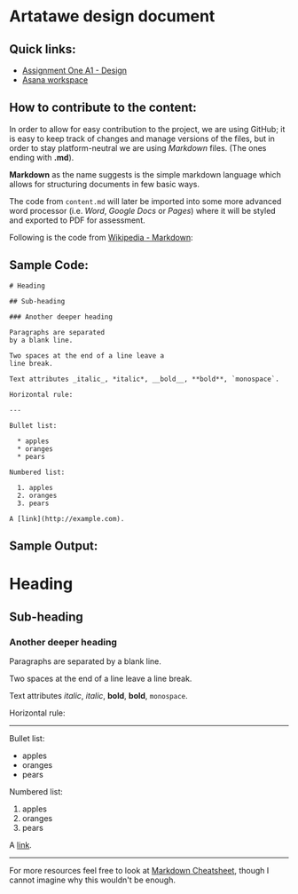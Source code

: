 # Artatawe design document

## Quick links:

  * [Assignment One A1 - Design](https://bb.swan.ac.uk/bbcswebdav/pid-2681270-dt-content-rid-2424416_2/courses/1718_CS-230/Assignments/A1.pdf)
  * [Asana workspace](https://app.asana.com/0/454724081405125/board)

## How to contribute to the content:

In order to allow for easy contribution to the project, we are using GitHub; it is easy to keep track of changes
and manage versions of the files, but in order to stay platform-neutral we are using *Markdown* files. (The ones ending with **.md**).

**Markdown** as the name suggests is the simple markdown language which allows for structuring documents in few basic ways.

The code from `content.md` will later be imported into some more advanced word processor (i.e. *Word*, *Google Docs* or *Pages*) where it will be styled and exported to PDF for assessment.

Following is the code from [Wikipedia - Markdown](https://en.wikipedia.org/wiki/Markdown#Example):

## Sample Code:

```
# Heading

## Sub-heading

### Another deeper heading

Paragraphs are separated
by a blank line.

Two spaces at the end of a line leave a
line break.

Text attributes _italic_, *italic*, __bold__, **bold**, `monospace`.

Horizontal rule:

---

Bullet list:

  * apples
  * oranges
  * pears

Numbered list:

  1. apples
  2. oranges
  3. pears

A [link](http://example.com).
```

## Sample Output:

# Heading

## Sub-heading

### Another deeper heading

Paragraphs are separated
by a blank line.

Two spaces at the end of a line leave a
line break.

Text attributes _italic_, *italic*, __bold__, **bold**, `monospace`.

Horizontal rule:

---

Bullet list:

  * apples
  * oranges
  * pears

Numbered list:

  1. apples
  2. oranges
  3. pears

A [link](http://example.com).

---

For more resources feel free to look at [Markdown Cheatsheet](https://github.com/adam-p/markdown-here/wiki/Markdown-Cheatshee), though I cannot imagine why this wouldn't be enough.
